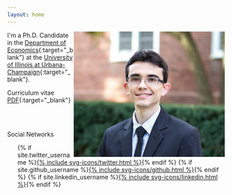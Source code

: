 ```yaml
---
layout: home
---
```


<img src="./files/profile.jpg" alt="profile" style="width: 350px;" align="right" />


I'm a Ph.D. Candidate in the [Department of Economics](https://economics.illinois.edu/){:target="_blank"} at the [University of Illinois at Urbana-Champaign](https://illinois.edu/){:target="_blank"}.

Curriculum vitae [PDF](/files/vpsantanna_CV.pdf){:target="_blank"}

<br> <br>

Social Networks

<ul class="social-media-list">
          {% if site.twitter_username %}<a href="http://twitter.com/{{ site.twitter_username }}">{% include svg-icons/twitter.html %}</a>{% endif %}
          {% if site.github_username %}<a href="http://github.com/{{ site.github_username }}">{% include svg-icons/github.html %}</a>{% endif %}
          {% if site.linkedin_username %}<a href="http://linkedin.com/in/{{ site.linkedin_username }}">{% include svg-icons/linkedin.html %}</a>{% endif %}
 </ul>
